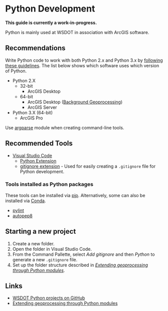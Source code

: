 Python Development
==================

**This guide is currently a work-in-progress.**

Python is mainly used at WSDOT in association with ArcGIS software.

Recommendations
---------------

Write Python code to work with both Python 2.x and Python 3.x by [following these guidelines](https://docs.python.org/3/howto/pyporting.html). The list below shows which software uses which version of Python.

* Python 2.X
    * 32-bit
        * ArcGIS Desktop
    * 64-bit
        * ArcGIS Desktop ([Background Geoprocessing])
        * ArcGIS Server
* Python 3.X (64-bit)
    * ArcGIS Pro

Use [argparse] module when creating command-line tools.

Recommended Tools
-----------------

* [Visual Studio Code]
    * [Python Extension]
    * [gitignore extension] - Used for easily creating a `.gitignore` file for Python development.

### Tools installed as Python packages ###

These tools can be installed via [pip]. Alternatively, some can also be installed via [Conda].

* [pylint]
* [autopep8]

Starting a new project
----------------------

1. Create a new folder.
2. Open the folder in Visual Studio Code.
3. From the Command Pallette, select *Add gitignore* and then *Python* to generate a new `.gitignore` file.
4. Set up the folder structure described in *[Extending geoprocessing through Python modules]*.

Links
-----

* [WSDOT Python projects on GitHub]
* [Extending geoprocessing through Python modules]

[argparse]:https://docs.python.org/3/library/argparse.html
[autopep8]:https://pypi.io/project/autopep8/
[Background Geoprocessing]:https://desktop.arcgis.com/en/arcmap/latest/analyze/executing-tools/64bit-background.htm
[Conda]:http://pro.arcgis.com/en/pro-app/arcpy/get-started/using-conda-with-arcgis-pro.htm
[Extending geoprocessing through Python modules]:https://pro.arcgis.com/en/pro-app/arcpy/geoprocessing_and_python/extending-geoprocessing-through-python-modules.htm
[gitignore extension]:https://marketplace.visualstudio.com/items?itemName=codezombiech.gitignore
[pip]:https://pip.pypa.io/
[pylint]:https://pypi.io/project/pylint/
[Python Extension]:https://marketplace.visualstudio.com/items?itemName=donjayamanne.python
[Visual Studio Code]:https://code.visualstudio.com/
[WSDOT Python projects on GitHub]:https://github.com/WSDOT-GIS?utf8=%E2%9C%93&q=&type=&language=python
